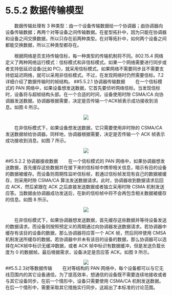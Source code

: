 # 5.5.2 数据传输模型

　　数据传输处理有 3 种类型：由一个设备传输数据给一个协调器；由协调器向设备传输数据；再两个对等设备之间传输数据。在星型拓扑中，因为只能在协调器和设备之间交换数据，所以只存在前两种类型。在对等拓扑中，如何两个设备之间都能交换数据，所以三种类型都存在。
  
　　根据网络是否支持传输信标，每一种类型的传输机制将不同。802.15.4 网络定义了两种网络运行模式：信标模式和非信标模式。如果一个网络需要进行同步或者支持低延迟设备(比如 PC)，就采用信标模式。如果网络不需要同步且不需要支持低延迟网络，就可以采用非信标模式。不过，在发现网络时仍然需要信标。7.2 详细介绍了数据传输时的帧结构。
##5.5.2.1 协调器传输数据
　　在一个信标模式的 PAN 网络中，如果设备想发送数据，它首先要侦听网络信标。当发现信标时，设备将与超帧结构头部。在一个合适的时间，设备使用时隙 CSMA/CA 向协调器发送数据。协调器根据需要，决定是否传输一个ACK帧表示成功接收到消息。如图 6 所示。
  
<center><img src="http://img.blog.csdn.net/20160529102722610"/></center>

　　在非信标模式下，如果设备想发送数据，它只需要使用非时隙的 CSMA/CA 发送数据帧给协调器。同样地，协调器根据需要，决定是否传输一个 ACK 帧表示成功接收到消息。如图 7 所示。
  
<center><img src="http://img.blog.csdn.net/20160529102941376"/></center>

##5.5.2.2 协调器接收数据
　　在一个信标模式的 PAN 网络中，如果协调器想发送数据，首先缓存这些数据并在接下来的信标帧中携带相关信息，暗示有目的设备的数据被缓存。而设备则周期性监听信标帧，若通过信标帧发现有自己的数据被缓存，则采用时隙 CSMA/CA 算法发送数据请求。此时，协调器收到数据请求后回应 ACK，然后紧跟在 ACK 之后直接发送数据或者独立采用时隙 CSMA 机制发送应答。当数据由协调器成功发送后，在新的信标帧中将不会再包含相关数据被缓存的信息。如图 8 所示。
  
<center><img src="http://img.blog.csdn.net/20160529103605457"/></center>

　　在非信标模式下，如果协调器想发送数据，首先缓存这些数据并等待设备发送的数据请求。而设备则按照预定义的周期通过向协调器发送数据请求。若协调器中缓存有该目的设备的数据，那么协调器将应答一个 ACK 帧，然后同样使用 CMSA 机制发送所缓存的数据。若协调器中并未有该目的设备的数据，那么协调器可以选择在ACK帧中标识无缓冲数据，或者 ACK 帧中标识有数据缓冲，但是发送负载长度为 0 的数据帧。最后根据需求，设备决定是否应答 ACK。如图 9 所示。
  
<center><img src="http://img.blog.csdn.net/20160529103616254"/></center>
##5.5.2.3对等数据传输
　　在对等结构的 PAN 网络中，每个设备都可以与它无线范围内的其它设备通信。为了提高效率，想通信的设备既不需要连续地接收或者与其它设备同步。在前一个情形中，设备只需要使用 CSMA/CA 机制发送数据。在后一个情形中，需要采取其它措施实行同步。这超出了本标准的讨论范围。

